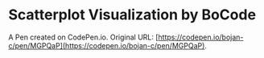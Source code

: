 # Scatterplot Visualization by BoCode

A Pen created on CodePen.io. Original URL: [https://codepen.io/bojan-c/pen/MGPQaP](https://codepen.io/bojan-c/pen/MGPQaP).


